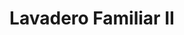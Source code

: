 ---
title: "Lavadero Familiar II"
url: /ciudad-autonoma-de-buenos-aires/lavadero-familiar-ii/
shop: lavandería
---